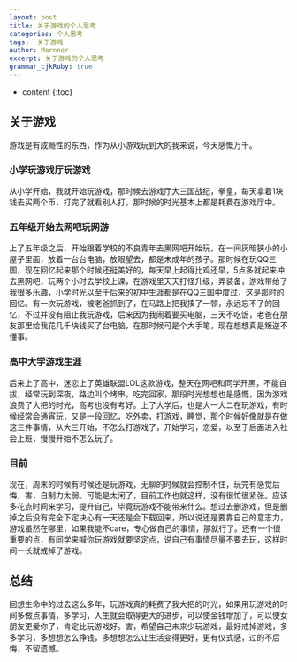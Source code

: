 ```yaml
---
layout: post
title: 关于游戏的个人思考
categories: 个人思考
tags:  关于游戏
author: Marnner
excerpt: 关于游戏的个人思考
grammar_cjkRuby: true
---
```


* content
{:toc}


## 关于游戏

游戏是有成瘾性的东西，作为从小游戏玩到大的我来说，今天感慨万千。

### 小学玩游戏厅玩游戏

从小学开始，我就开始玩游戏，那时候去游戏厅大三国战纪，拳皇，每天拿着1块钱去买两个币，打完了就看别人打，那时候的时光基本上都是耗费在游戏厅中。

### 五年级开始去网吧玩网游

上了五年级之后，开始跟着学校的不良青年去黑网吧开始玩，在一间灰暗狭小的小屋子里面，放着一台台电脑，放眼望去，都是未成年的孩子。那时候在玩QQ三国，现在回忆起来那个时候还挺美好的，每天早上起得比鸡还早，5点多就起来冲去黑网吧，玩两个小时去学校上课，在游戏里天天打怪升级，弄装备，游戏带给了我很多乐趣，小学时光以至于后来的初中生涯都是在QQ三国中度过，这是那时的回忆。有一次玩游戏，被老爸抓到了，在马路上把我揍了一顿，永远忘不了的回忆，不过并没有阻止我玩游戏，后来因为我闹着要买电脑，三天不吃饭，老爸在朋友那里给我花几千块钱买了台电脑，在那时候可是个大手笔，现在想想真是叛逆不懂事。

### 高中大学游戏生涯

后来上了高中，迷恋上了英雄联盟LOL这款游戏，整天在网吧和同学开黑，不能自拔，经常玩到深夜，路边叫个烤串，吃完回家，那段时光想想也是感慨，因为游戏浪费了大把的时光，高考也没有考好。上了大学后，也是大一大二在玩游戏，有时候经常会通宵玩，又是一段回忆，吃外卖，打游戏，睡觉，那个时候好像就是在做这三件事情，从大三开始，不怎么打游戏了，开始学习，恋爱，以至于后面进入社会上班，慢慢开始不怎么玩了。


### 目前

现在，周末的时候有时候还是玩游戏，无聊的时候就会控制不住，玩完有感觉后悔，害，自制力太弱。可能是太闲了，目前工作也就这样，没有很忙很紧张。应该多花点时间来学习，提升自己，毕竟玩游戏不能带来什么。想过去删游戏，但是删掉之后没有完全下定决心有一天还是会下载回来，所以说还是要靠自己的意志力，游戏虽然在哪里，如果我能不care，专心做自己的事情，那就行了。还有一个很重要的点，有同学来喊你玩游戏就要坚定点，说自己有事情尽量不要去玩，这样时间一长就戒掉了游戏。

## 总结

回想生命中的过去这么多年，玩游戏真的耗费了我大把的时光，如果用玩游戏的时间多做点事情，多学习，人生就会取得更大的进步，可以使金钱增加了，可以使女朋友更爱你了，肯定比玩游戏好。害，希望自己未来少玩游戏，最好戒掉游戏，多多学习，多想想怎么挣钱，多想想怎么让生活变得更好，更有仪式感，过的不后悔，不留遗憾。